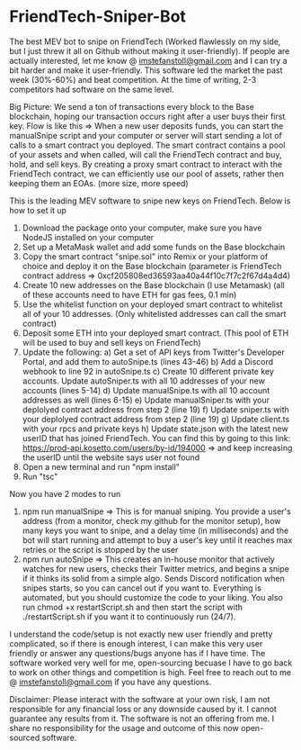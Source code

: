 # FriendTech-Sniper-Bot
The best MEV bot to snipe on FriendTech (Worked flawlessly on my side, but I just threw it all on Github without making it user-friendly). If people are actually interested, let me know @ imstefanstoll@gmail.com and I can try a bit harder and make it user-friendly. This software led the market the past week (30%-60%) and beat competition. At the time of writing, 2-3 competitors had software on the same level.

Big Picture: We send a ton of transactions every block to the Base blockchain, hoping our transaction occurs right after a user buys their first key.
Flow is like this => When a new user deposits funds, you can start the manualSnipe script and your computer or server will start sending a lot of calls to a smart contract you deployed. The smart contract contains a pool of your assets and when called, will call the FriendTech contract and buy, hold, and sell keys. By creating a proxy smart contract to interact with the FriendTech contract, we can efficiently use our pool of assets, rather then keeping them an EOAs. (more size, more speed)

This is the leading MEV software to snipe new keys on FriendTech. Below is how to set it up

1) Download the package onto your computer, make sure you have NodeJS installed on your computer
2) Set up a MetaMask wallet and add some funds on the Base blockchain
3) Copy the smart contract "snipe.sol" into Remix or your platform of choice and deploy it on the Base blockchain (parameter is FriendTech contract address => 0xcf205808ed36593aa40a44f10c7f7c2f67d4a4d4)
4) Create 10 new addresses on the Base blockchain (I use Metamask) (all of these accounts need to have ETH for gas fees, 0.1 min)
5) Use the whitelist function on your deployed smart contract to whitelist all of your 10 addresses. (Only whitelisted addresses can call the smart contract)
6) Deposit some ETH into your deployed smart contract. (This pool of ETH will be used to buy and sell keys on FriendTech)
7) Update the following:
   a) Get a set of API keys from Twitter's Developer Portal, and add them to autoSnipe.ts (lines 43-46)
   b) Add a Discord webhook to line 92 in autoSnipe.ts
   c) Create 10 different private key accounts. Update autoSniper.ts with all 10 addresses of your new accounts (lines 5-14)
   d) Update manualSnipe.ts with all 10 account addresses as well (lines 6-15)
   e) Update manualSniper.ts with your deplolyed contract address from step 2 (line 19)
   f) Update sniper.ts with your deplolyed contract address from step 2 (line 19)
   g) Update client.ts with your rpcs and private keys
   h) Update state.json with the latest new userID that has joined FriendTech. You can find this by going to this link:
      https://prod-api.kosetto.com/users/by-id/194000 => and keep increasing the userID until the website says user not found
8) Open a new terminal and run "npm install"
9) Run "tsc"

Now you have 2 modes to run 
1) npm run manualSnipe => This is for manual sniping. You provide a user's address (from a monitor, check my github for the monitor setup), how many keys you want to snipe, and a delay time (in milliseconds) and the bot will start running and attempt to buy a user's key until it reaches max retries or the script is stopped by the user
2) npm run autoSnipe => This creates an in-house monitor that actively watches for new users, checks their Twitter metrics, and begins a snipe if it thinks its solid from a simple algo. Sends Discord notification when snipes starts, so you can cancel out if you want to. Everything is automated, but you should customize the code to your liking. You also run chmod +x restartScript.sh and then start the script with ./restartScript.sh if you want it to continuously run (24/7).

I understand the code/setup is not exactly new user friendly and pretty complicated, so if there is enough interest, I can make this very user friendly or answer any questions/bugs anyone has if I have time. The software worked very well for me, open-sourcing becuase I have to go back to work on other things and competition is high. Feel free to reach out to me @ imstefanstoll@gmail.com if you have any questions.

Disclaimer: Please interact with the software at your own risk, I am not responsible for any financial loss or any downside caused by it. I cannot guarantee any results from it. The software is not an offering from me. I share no responsibility for the usage and outcome of this now open-sourced software.
